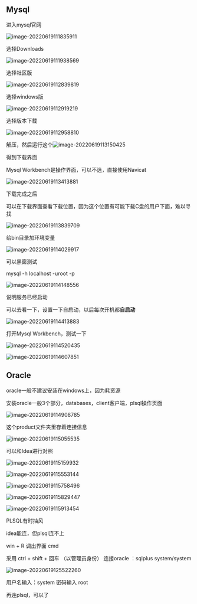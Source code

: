 ## Mysql

进入mysql官网

![image-20220619111835911](mysql和oracle的安装.assets/image-20220619111835911.png)

选择Downloads

![image-20220619111938569](mysql和oracle的安装.assets/image-20220619111938569.png)

选择社区版

![image-20220619112839819](mysql和oracle的安装.assets/image-20220619112839819.png)

选择windows版

![image-20220619112919219](mysql和oracle的安装.assets/image-20220619112919219.png)

选择版本下载

![image-20220619112958810](mysql和oracle的安装.assets/image-20220619112958810.png)

解压，然后运行这个![image-20220619113150425](mysql和oracle的安装.assets/image-20220619113150425.png)

得到下载界面

Mysql Workbench是操作界面，可以不选，直接使用Navicat

![image-20220619113413881](mysql和oracle的安装.assets/image-20220619113413881.png)



下载完成之后

可以在下载界面查看下载位置，因为这个位置有可能下载C盘的用户下面，难以寻找

![image-20220619113839709](mysql和oracle的安装.assets/image-20220619113839709.png)

给bin目录加环境变量

![image-20220619114029917](mysql和oracle的安装.assets/image-20220619114029917.png)

可以黑窗测试

mysql -h localhost -uroot -p

![image-20220619114148556](mysql和oracle的安装.assets/image-20220619114148556.png)

说明服务已经启动

可以去看一下，设置一下自启动，以后每次开机都**自启动**

![image-20220619114413883](mysql和oracle的安装.assets/image-20220619114413883.png)

打开Mysql Workbench，测试一下

![image-20220619114520435](mysql和oracle的安装.assets/image-20220619114520435.png)



![image-20220619114607851](mysql和oracle的安装.assets/image-20220619114607851.png)



## Oracle

oracle一般不建议安装在windows上，因为耗资源

安装oracle一般3个部分，databases，client客户端，plsql操作页面

![image-20220619114908785](mysql和oracle的安装.assets/image-20220619114908785.png)

这个product文件夹里存着连接信息

![image-20220619115055535](mysql和oracle的安装.assets/image-20220619115055535.png)

可以和Idea进行对照

![image-20220619115159932](mysql和oracle的安装.assets/image-20220619115159932.png)

![image-20220619115553144](mysql和oracle的安装.assets/image-20220619115553144.png)

![image-20220619115758496](mysql和oracle的安装.assets/image-20220619115758496.png)

![image-20220619115829447](mysql和oracle的安装.assets/image-20220619115829447.png)

![image-20220619115913454](mysql和oracle的安装.assets/image-20220619115913454.png)



PLSQL有时抽风

idea能连，但plsql连不上

win + R 调出界面 cmd

采用 ctrl + shift + 回车 （以管理员身份） 连接oracle ：sqlplus system/system

![image-20220619125522260](mysql和oracle的安装.assets/image-20220619125522260.png)



用户名输入：system 密码输入 root

再连plsql，可以了